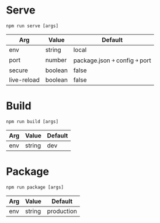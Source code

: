 # Serve
`npm run serve [args]`

|  Arg | Value  |  Default |
| ------------ | ------------ | ------------ |
|  env |  string  | local |
|  port |  number | package.json ￫ config ￫ port |
|  secure |  boolean | false |
|  live-reload |  boolean |  false |


# Build
`npm run build [args]`

|  Arg | Value  | Default |
| ------------ | ------------ | ------------ |
|  env |  string  | dev |


# Package
`npm run package [args]`

|  Arg | Value  | Default |
| ------------ | ------------ | ------------ |
|  env |  string  | production |
